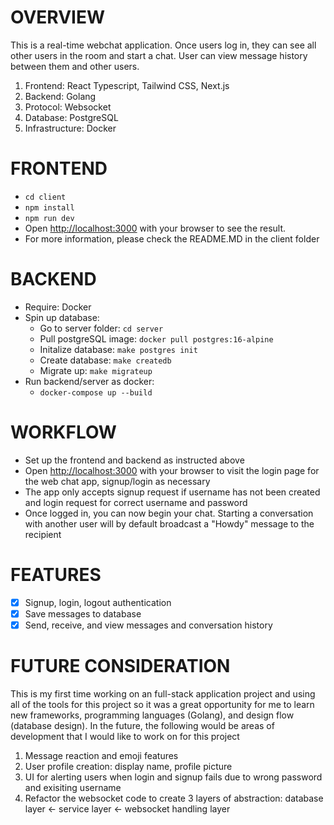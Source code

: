 # OVERVIEW

This is a real-time webchat application. Once users log in, they can see all other users in the room and start a chat. User can view message history between them and other users. 

1. Frontend: React Typescript, Tailwind CSS, Next.js
3. Backend: Golang
4. Protocol: Websocket
5. Database: PostgreSQL
6. Infrastructure: Docker

# FRONTEND

- `cd client`
- `npm install`
- `npm run dev`
- Open [http://localhost:3000](http://localhost:3000) with your browser to see the result.
- For more information, please check the README.MD in the client folder

# BACKEND

- Require: Docker
- Spin up database:
  - Go to server folder: `cd server`
  - Pull postgreSQL image:  `docker pull postgres:16-alpine`
  - Initalize database: `make postgres init`
  - Create database:  `make createdb`
  - Migrate up:  `make migrateup`
- Run backend/server as docker:
  - `docker-compose up --build`

# WORKFLOW

- Set up the frontend and backend as instructed above
- Open [http://localhost:3000](http://localhost:3000) with your browser to visit the login page for the web chat app, signup/login as necessary
- The app only accepts signup request if username has not been created and login request  for correct username and password
- Once logged in, you can now begin your chat. Starting a conversation with another user will by default broadcast a "Howdy" message to the recipient

# FEATURES

* [X] Signup, login, logout authentication
* [X] Save messages to database
* [X] Send, receive, and view messages and conversation history

# FUTURE CONSIDERATION

This is my first time working on an full-stack application project and using all of the tools for this project so it was a great opportunity for me to learn new frameworks, programming languages (Golang), and design flow (database design). In the future, the following would be areas of development that I would like to work on for this project

1. Message reaction and emoji features
2. User profile creation: display name, profile picture
3. UI for alerting users when login and signup fails due to wrong password and exisiting username
4. Refactor the websocket code to create 3 layers of abstraction: database layer <- service layer <- websocket handling layer
